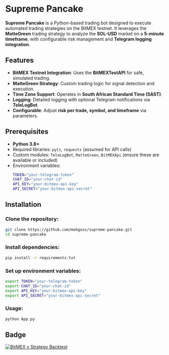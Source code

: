 # Supreme Pancake

**Supreme Pancake** is a Python-based trading bot designed to execute automated trading strategies on the BitMEX testnet. It leverages the **MatteGreen** trading strategy to analyze the **SOL-USD** market on a **5-minute timeframe**, with configurable risk management and **Telegram logging integration**.

## Features

- **BitMEX Testnet Integration**: Uses the **BitMEXTestAPI** for safe, simulated trading.
- **MatteGreen Strategy**: Custom trading logic for signal detection and execution.
- **Time Zone Support**: Operates in **South African Standard Time (SAST)**.
- **Logging**: Detailed logging with optional Telegram notifications via **TeleLogBot**.
- **Configurable**: Adjust **risk per trade, symbol, and timeframe** via parameters.

## Prerequisites

- **Python 3.8+**
- Required libraries: `pytz`, `requests` (assumed for API calls)
- Custom modules: `TeleLogBot`, `MatteGreen`, `BitMEXApi` (ensure these are available or included)
- Environment variables:
  ```bash
  TOKEN="your-telegram-token"
  CHAT_ID="your-chat-id"
  API_KEY="your-bitmex-api-key"
  API_SECRET="your-bitmex-api-secret"
  ```

## Installation

### Clone the repository:
```bash
git clone https://github.com/mehgoss/supreme-pancake.git
cd supreme-pancake
```

### Install dependencies:
```bash
pip install -r requirements.txt
```


### Set up environment variables:
```bash
export TOKEN="your-telegram-token"
export CHAT_ID="your-chat-id"
export API_KEY="your-bitmex-api-key"
export API_SECRET="your-bitmex-api-secret"
```

### Usage:
```bash
python App.py
```

## Badge

[![BitMEX v Strategy Backtest](https://github.com/mehgoss/supreme-pancake/actions/workflows/Green.yml/badge.svg?branch=main&event=schedule)](https://github.com/mehgoss/supreme-pancake/actions/workflows/Green.yml)

